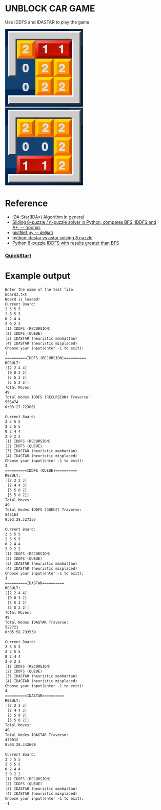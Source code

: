 # UNBLOCK CAR GAME
Use IDDFS and IDASTAR to play the game

![start](https://github.com/bigchou/unblock-car-game/blob/master/start.jpg)
![goal](https://github.com/bigchou/unblock-car-game/blob/master/goal.jpg)

# Reference
  - [IDA-Star(IDA*) Algorithm in general](https://algorithmsinsight.wordpress.com/graph-theory-2/ida-star-algorithm-in-general/)
  - [Sliding 8-puzzle / n-puzzle solver in Python, compares BFS, IDDFS and A*. -- rjoonas](https://github.com/rjoonas/AI-assignment-1)
  - [gistfile1.py -- delijati](https://gist.github.com/delijati/1629405)
  - [python idastar vs astar solving 8 puzzle](http://stackoverflow.com/questions/8903259/python-idastar-vs-astar-solving-8-puzzle)
  - [Python 8-puzzle IDDFS with results greater than BFS](http://stackoverflow.com/questions/33056358/python-8-puzzle-iddfs-with-results-greater-than-bfs)

 

### [QuickStart](https://github.com/bigchou/unblock-car-game/blob/master/main.py)


Example output
==============

```.
Enter the name of the test file: 
board3.txt
Board is loaded!
Current Board: 
2 3 5 5 
2 3 5 5 
0 2 4 4 
2 0 2 2 
(1) IDDFS (RECURSION)
(2) IDDFS (QUEUE)
(3) IDASTAR (heuristic manhattan)
(4) IDASTAR (heuristic misplaced)
Choose your input(enter -1 to exit): 
1
==========IDDFS (RECURSION)==========
RESULT:
[[2 2 4 4]
 [0 0 3 2]
 [5 5 3 2]
 [5 5 2 2]]
Total Moves:
49
Total Nodes IDDFS (RECURSION) Traverse:
556474
0:03:27.723861

Current Board: 
2 3 5 5 
2 3 5 5 
0 2 4 4 
2 0 2 2 
(1) IDDFS (RECURSION)
(2) IDDFS (QUEUE)
(3) IDASTAR (heuristic manhattan)
(4) IDASTAR (heuristic misplaced)
Choose your input(enter -1 to exit): 
2 
==========IDDFS (QUEUE)==========
RESULT:
[[2 2 2 3]
 [2 4 4 3]
 [5 5 0 2]
 [5 5 0 2]]
Total Moves:
49
Total Nodes IDDFS (QUEUE) Traverse:
545164
0:03:28.527355

Current Board: 
2 3 5 5 
2 3 5 5 
0 2 4 4 
2 0 2 2 
(1) IDDFS (RECURSION)
(2) IDDFS (QUEUE)
(3) IDASTAR (heuristic manhattan)
(4) IDASTAR (heuristic misplaced)
Choose your input(enter -1 to exit): 
3
==========IDASTAR==========
RESULT:
[[2 2 4 4]
 [0 0 3 2]
 [5 5 3 2]
 [5 5 2 2]]
Total Moves:
49
Total Nodes IDASTAR Traverse:
522721
0:05:58.793539

Current Board: 
2 3 5 5 
2 3 5 5 
0 2 4 4 
2 0 2 2 
(1) IDDFS (RECURSION)
(2) IDDFS (QUEUE)
(3) IDASTAR (heuristic manhattan)
(4) IDASTAR (heuristic misplaced)
Choose your input(enter -1 to exit): 
4
==========IDASTAR==========
RESULT:
[[2 2 2 3]
 [2 4 4 3]
 [5 5 0 2]
 [5 5 0 2]]
Total Moves:
49
Total Nodes IDASTAR Traverse:
479012
0:03:28.342669

Current Board: 
2 3 5 5 
2 3 5 5 
0 2 4 4 
2 0 2 2 
(1) IDDFS (RECURSION)
(2) IDDFS (QUEUE)
(3) IDASTAR (heuristic manhattan)
(4) IDASTAR (heuristic misplaced)
Choose your input(enter -1 to exit): 
-1

```